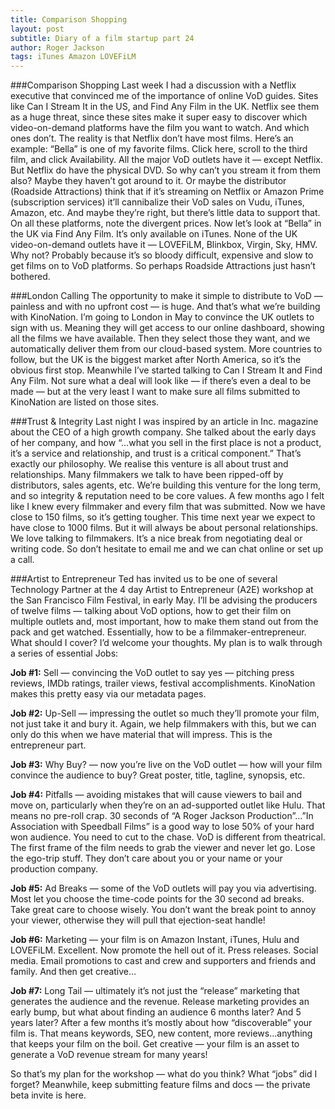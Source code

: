 ```yaml
---
title: Comparison Shopping
layout: post
subtitle: Diary of a film startup part 24
author: Roger Jackson
tags: iTunes Amazon LOVEFiLM
---
```

###Comparison Shopping
Last week I had a discussion with a Netflix executive that convinced me of the importance of online VoD guides. Sites like Can I Stream It in the US, and Find Any Film in the UK. Netflix see them as a huge threat, since these sites make it super easy to discover which video-on-demand platforms have the film you want to watch. And which ones don’t. The reality is that Netflix don’t have most films. Here’s an example: “Bella” is one of my favorite films. Click here, scroll to the third film, and click Availability. All the major VoD outlets have it — except Netflix. But Netflix do have the physical DVD. So why can’t you stream it from them also? Maybe they haven’t got around to it. Or maybe the distributor (Roadside Attractions) think that if it’s streaming on Netflix or Amazon Prime (subscription services) it’ll cannibalize their VoD sales on Vudu, iTunes, Amazon, etc. And maybe they’re right, but there’s little data to support that. On all these platforms, note the divergent prices. Now let’s look at “Bella” in the UK via Find Any Film. It’s only available on iTunes. None of the UK video-on-demand outlets have it — LOVEFiLM, Blinkbox, Virgin, Sky, HMV. Why not? Probably because it’s so bloody difficult, expensive and slow to get films on to VoD platforms. So perhaps Roadside Attractions just hasn’t bothered.

###London Calling
The opportunity to make it simple to distribute to VoD — painless and with no upfront cost — is huge. And that’s what we’re building with KinoNation. I’m going to London in May to convince the UK outlets to sign with us. Meaning they will get access to our online dashboard, showing all the films we have available. Then they select those they want, and we automatically deliver them from our cloud-based system. More countries to follow, but the UK is the biggest market after North America, so it’s the obvious first stop. Meanwhile I’ve started talking to Can I Stream It and Find Any Film. Not sure what a deal will look like — if there’s even a deal to be made — but at the very least I want to make sure all films submitted to KinoNation are listed on those sites.

###Trust & Integrity
Last night I was inspired by an article in Inc. magazine about the CEO of a high growth company. She talked about the early days of her company, and how “…what you sell in the first place is not a product, it’s a service and relationship, and trust is a critical component.” That’s exactly our philosophy. We realise this venture is all about trust and relationships. Many filmmakers we talk to have been ripped-off by distributors, sales agents, etc. We’re building this venture for the long term, and so integrity & reputation need to be core values. A few months ago I felt like I knew every filmmaker and every film that was submitted. Now we have close to 150 films, so it’s getting tougher. This time next year we expect to have close to 1000 films. But it will always be about personal relationships. We love talking to filmmakers. It’s a nice break from negotiating deal or writing code. So don’t hesitate to email me and we can chat online or set up a call.

###Artist to Entrepreneur
Ted has invited us to be one of several Technology Partner at the 4 day Artist to Entrepreneur (A2E) workshop at the San Francisco Film Festival, in early May. I’ll be advising the producers of twelve films — talking about VoD options, how to get their film on multiple outlets and, most important, how to make them stand out from the pack and get watched. Essentially, how to be a filmmaker-entrepreneur. What should I cover? I’d welcome your thoughts. My plan is to walk through a series of essential Jobs:

<b>Job #1:</b> Sell — convincing the VoD outlet to say yes — pitching press reviews, IMDb ratings, trailer views, festival accomplishments. KinoNation makes this pretty easy via our metadata pages.

<b>Job #2:</b> Up-Sell — impressing the outlet so much they’ll promote your film, not just take it and bury it. Again, we help filmmakers with this, but we can only do this when we have material that will impress. This is the entrepreneur part.

<b>Job #3:</b> Why Buy? — now you’re live on the VoD outlet — how will your film convince the audience to buy? Great poster, title, tagline, synopsis, etc.

<b>Job #4:</b> Pitfalls — avoiding mistakes that will cause viewers to bail and move on, particularly when they’re on an ad-supported outlet like Hulu. That means no pre-roll crap. 30 seconds of “A Roger Jackson Production”…”In Association with Speedball Films” is a good way to lose 50% of your hard won audience. You need to cut to the chase. VoD is different from theatrical. The first frame of the film needs to grab the viewer and never let go. Lose the ego-trip stuff. They don’t care about you or your name or your production company.

<b>Job #5:</b> Ad Breaks — some of the VoD outlets will pay you via advertising. Most let you choose the time-code points for the 30 second ad breaks. Take great care to choose wisely. You don’t want the break point to annoy your viewer, otherwise they will pull that ejection-seat handle!

<b>Job #6:</b> Marketing — your film is on Amazon Instant, iTunes, Hulu and LOVEFiLM. Excellent. Now promote the hell out of it. Press releases. Social media. Email promotions to cast and crew and supporters and friends and family. And then get creative…

<b>Job #7:</b> Long Tail — ultimately it’s not just the “release” marketing that generates the audience and the revenue. Release marketing provides an early bump, but what about finding an audience 6 months later? And 5 years later? After a few months it’s mostly about how “discoverable” your film is. That means keywords, SEO, new content, more reviews…anything that keeps your film on the boil. Get creative — your film is an asset to generate a VoD revenue stream for many years!

So that’s my plan for the workshop — what do you think? What “jobs” did I forget? Meanwhile, keep submitting feature films and docs — the private beta invite is here.
